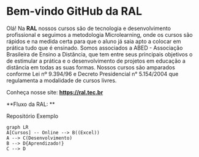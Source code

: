 # Bem-vindo GitHub da RAL 

Olá! Na **RAL** nossos cursos são de tecnologia e desenvolvimento profissional e seguimos a metodologia Microlearning, onde os cursos são rápidos e na medida certa para que o aluno já saia apto a colocar em prática tudo que é ensinado. Somos associados a ABED - Associação Brasileira de Ensino a Distância, que tem entre seus principais objetivos o de estimular a prática e o desenvolvimento de projetos em educação a distância em todas as suas formas. Nossos cursos são amparados conforme Lei nº 9.394/96 e Decreto Presidencial n° 5.154/2004 que regulamenta a modalidade de cursos livres.
 
Conheça nosse site: **https://ral.tec.br**

**Fluxo da RAL: **

Repositório Exemplo 

```mermaid
graph LR
A[Cursos] -- Online --> B((Excel))
A --> C(Desenvolvimento)
B --> D{Aprendizado!}
C --> D
